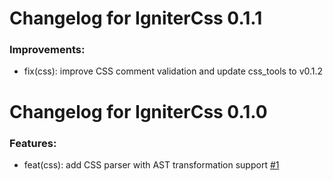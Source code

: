 # Changelog for IgniterCss 0.1.1

### Improvements:

- fix(css): improve CSS comment validation and update css_tools to v0.1.2

# Changelog for IgniterCss 0.1.0

### Features:

- feat(css): add CSS parser with AST transformation support
 [#1](https://github.com/ash-project/igniter_css/pull/1)
